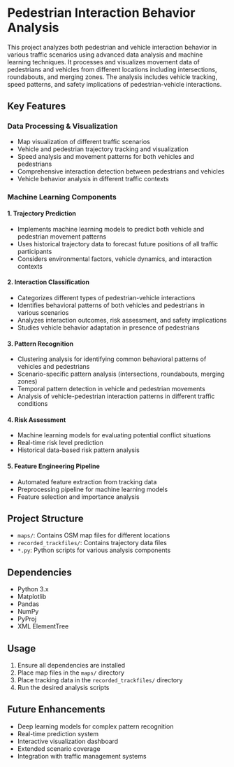 # Pedestrian Interaction Behavior Analysis

This project analyzes both pedestrian and vehicle interaction behavior in various traffic scenarios using advanced data analysis and machine learning techniques. It processes and visualizes movement data of pedestrians and vehicles from different locations including intersections, roundabouts, and merging zones. The analysis includes vehicle tracking, speed patterns, and safety implications of pedestrian-vehicle interactions.

## Key Features

### Data Processing & Visualization
- Map visualization of different traffic scenarios
- Vehicle and pedestrian trajectory tracking and visualization
- Speed analysis and movement patterns for both vehicles and pedestrians
- Comprehensive interaction detection between pedestrians and vehicles
- Vehicle behavior analysis in different traffic contexts

### Machine Learning Components

#### 1. Trajectory Prediction
- Implements machine learning models to predict both vehicle and pedestrian movement patterns
- Uses historical trajectory data to forecast future positions of all traffic participants
- Considers environmental factors, vehicle dynamics, and interaction contexts

#### 2. Interaction Classification
- Categorizes different types of pedestrian-vehicle interactions
- Identifies behavioral patterns of both vehicles and pedestrians in various scenarios
- Analyzes interaction outcomes, risk assessment, and safety implications
- Studies vehicle behavior adaptation in presence of pedestrians

#### 3. Pattern Recognition
- Clustering analysis for identifying common behavioral patterns of vehicles and pedestrians
- Scenario-specific pattern analysis (intersections, roundabouts, merging zones)
- Temporal pattern detection in vehicle and pedestrian movements
- Analysis of vehicle-pedestrian interaction patterns in different traffic conditions

#### 4. Risk Assessment
- Machine learning models for evaluating potential conflict situations
- Real-time risk level prediction
- Historical data-based risk pattern analysis

#### 5. Feature Engineering Pipeline
- Automated feature extraction from tracking data
- Preprocessing pipeline for machine learning models
- Feature selection and importance analysis

## Project Structure

- `maps/`: Contains OSM map files for different locations
- `recorded_trackfiles/`: Contains trajectory data files
- `*.py`: Python scripts for various analysis components

## Dependencies

- Python 3.x
- Matplotlib
- Pandas
- NumPy
- PyProj
- XML ElementTree

## Usage

1. Ensure all dependencies are installed
2. Place map files in the `maps/` directory
3. Place tracking data in the `recorded_trackfiles/` directory
4. Run the desired analysis scripts

## Future Enhancements

- Deep learning models for complex pattern recognition
- Real-time prediction system
- Interactive visualization dashboard
- Extended scenario coverage
- Integration with traffic management systems
